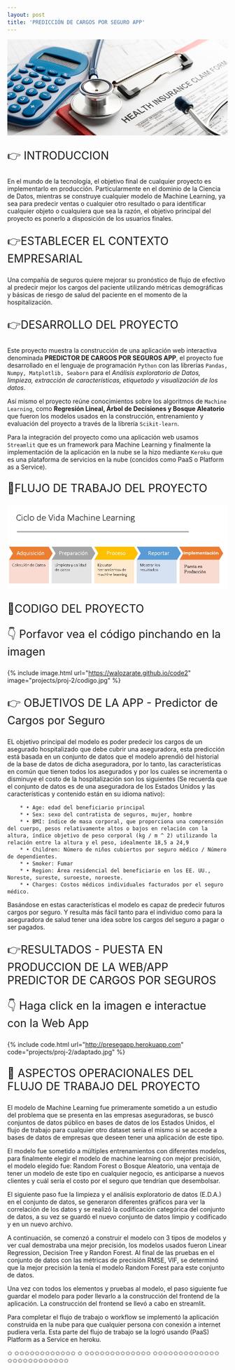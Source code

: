 ```yaml
---
layout: post
title: 'PREDICCIÓN DE CARGOS POR SEGURO APP'
---
```

![Life-Cycle Project ](/assets/img/projects/proj-2/app.jpg "Predictor de Costos por seguro Hospitalario")

<p style="font-size:25px">&#128073; INTRODUCCION</p> 

En el mundo de la tecnología, el objetivo final de cualquier proyecto es implementarlo en producción. Particularmente en el dominio de la Ciencia de Datos, mientras se construye cualquier modelo de Machine Learning, ya sea para predecir ventas o cualquier otro resultado o para identificar cualquier objeto o cualquiera que sea la razón, el objetivo principal del proyecto es ponerlo a disposición de los usuarios finales.

<p style="font-size:25px">&#128073;ESTABLECER EL CONTEXTO EMPRESARIAL</p> 

Una compañía de seguros quiere mejorar su pronóstico de flujo de efectivo al predecir
mejor los cargos del paciente utilizando métricas demográficas y básicas de riesgo de
salud del paciente en el momento de la hospitalización.

<p style="font-size:25px">&#128073;DESARROLLO DEL PROYECTO</p> 

Este proyecto muestra la construcción de una aplicación web interactiva denominada **PREDICTOR DE CARGOS POR SEGUROS APP**, el proyecto fue desarrollado en el lenguaje de programación `Python` con las librerías `Pandas, Numpy, Matplotlib, Seaborn` para el *Análisis exploratorio de Datos, limpieza, extracción de características, etiquetado y visualización de los datos*.

 Así mismo el proyecto reúne conocimientos sobre los algoritmos de `Machine Learning`, como **Regresión Lineal, Árbol de Decisiones y Bosque Aleatorio** que fueron los modelos usados en la construcción, entrenamiento y evaluación del proyecto a través de la librería `Scikit-learn`. 
 
 Para la integración del proyecto como una aplicación web usamos `Streamlit` que es un framework para Machine Learning y finalmente la implementación de la aplicación en la nube se la hizo mediante `Keroku` que es una plataforma de servicios en la nube (concidos como PaaS o Platform as a Service). 

<p style="font-size:25px">&#128170;FLUJO DE TRABAJO DEL PROYECTO</p> 

![Life-Cycle Project ](/assets/img/projects/proj-2/ciclo.jpg "Ciclo de vida Proyecto")

<p style="font-size:25px">&#128170;CODIGO DEL PROYECTO</p> 

<p style="font-size:25px">&#128071; Porfavor vea el código pinchando en la imagen</p> 

{% include image.html url="https://walozarate.github.io/code2" image="projects/proj-2/codigo.jpg" %}

<p style="font-size:25px">&#128073; OBJETIVOS DE LA APP - Predictor de Cargos por Seguro</p> 

EL objetivo principal del modelo es poder predecir los cargos de un asegurado hospitalizado que debe cubrir una aseguradora, esta predicción está basada en un conjunto de datos que el modelo aprendió del historial de la base de datos de dicha aseguradora, por lo tanto, las características en común que tienen todos los asegurados y por los cuales se incrementa o disminuye el costo de la hospitalización son los siguientes (Se recuerda que el conjunto de datos es de una aseguradora de los Estados Unidos y las características y contenido están en su idioma nativo):

        * •	Age: edad del beneficiario principal
        * •	Sex: sexo del contratista de seguros, mujer, hombre
        * •	BMI: índice de masa corporal, que proporciona una comprensión del cuerpo, pesos relativamente altos o bajos en relación con la altura, índice objetivo de peso corporal (kg / m ^ 2) utilizando la relación entre la altura y el peso, idealmente 18,5 a 24,9
        * •	Children: Número de niños cubiertos por seguro médico / Número de dependientes.
        * •	Smoker: Fumar
        * •	Region: Área residencial del beneficiario en los EE. UU., Noreste, sureste, suroeste, noroeste.
        * •	Charges: Costos médicos individuales facturados por el seguro médico.

Basándose en estas características el modelo es capaz de predecir futuros cargos por seguro. 
Y resulta más fácil tanto para el individuo como para la aseguradora de salud tener una idea sobre los cargos del seguro a pagar o ser pagados.

<p style="font-size:25px">&#128073;RESULTADOS - PUESTA EN PRODUCCION DE LA WEB/APP PREDICTOR DE CARGOS POR SEGUROS</p> 

 <p style="font-size:25px">&#128071; Haga click en la imagen e interactue con la Web App </p> 
 
{% include code.html url="http://presegapp.herokuapp.com" code="projects/proj-2/adaptado.jpg" %}


<p style="font-size:25px">&#128640; ASPECTOS OPERACIONALES DEL FLUJO DE TRABAJO DEL PROYECTO</p> 

El modelo de Machine Learning fue primeramente sometido a un estudio del problema que se presenta en las empresas aseguradoras, se buscó conjuntos de datos público en bases de datos de los Estados Unidos, el flujo de trabajo para cualquier otro dataset sería el mismo si se accede a bases de datos de empresas que deseen tener una aplicación de este tipo. 

El modelo fue sometido a múltiples entrenamientos con diferentes modelos, para finalmente elegir el modelo de machine learning con mejor precisión, el modelo elegido fue: Random Forest o Bosque Aleatorio, una ventaja de tener un modelo de este tipo en cualquier negocio, es anticiparse a nuevos clientes y cuál sería el costo por el seguro que tendrían que desembolsar. 

El siguiente paso fue la limpieza y el análisis exploratorio de datos (E.D.A.) en el conjunto de datos, se generaron diferentes gráficos para ver la correlación de los datos y se realizó la codificación categórica del conjunto de datos, a su vez se guardó el nuevo conjunto de datos limpio y codificado y en un nuevo archivo. 

A continuación, se comenzó a construir el modelo con 3 tipos de modelos y ver cual demostraba una mejor precisión, los modelos usados fueron Linear Regression, Decision Tree y Randon Forest. Al final de las pruebas en el conjunto de datos con las métricas de precisión RMSE, VIF, se determinó que la mejor precisión la tenía el modelo Random Forest para este conjunto de datos.

Una vez con todos los elementos y pruebas al modelo, el paso siguiente fue guardar el modelo para poder llevarlo a la construcción del frontend de la aplicación. La construcción del frontend se llevó a cabo en streamlit.

Para completar el flujo de trabajo o workflow se implementó la aplicación construida en la nube para que cualquier persona con conexión a internet pudiera verla. Esta parte del flujo de trabajo se la logró usando (PaaS) Platform as a Service en heroku. 

<span class="icoest4">&#10025;</span>
<span class="icoest4">&#10025;</span><span class="icoest4">&#10025;</span><span class="icoest4">&#10025;</span><span class="icoest4">&#10025;</span><span class="icoest4">&#10025;</span><span class="icoest4">&#10025;</span><span class="icoest4">&#10025;</span><span class="icoest4">&#10025;</span><span class="icoest4">&#10025;</span><span class="icoest4">&#10025;</span><span class="icoest4">&#10025;</span><span class="icoest4">&#10025;</span> <span class="icoest4">&#10025;</span>
<span class="icoest4">&#10025;</span><span class="icoest4">&#10025;</span><span class="icoest4">&#10025;</span><span class="icoest4">&#10025;</span><span class="icoest4">&#10025;</span><span class="icoest4">&#10025;</span><span class="icoest4">&#10025;</span><span class="icoest4">&#10025;</span><span class="icoest4">&#10025;</span><span class="icoest4">&#10025;</span><span class="icoest4">&#10025;</span><span class="icoest4">&#10025;</span><span class="icoest4">&#10025;</span>
<span class="icoest4">&#10025;</span><span class="icoest4">&#10025;</span><span class="icoest4">&#10025;</span><span class="icoest4">&#10025;</span><span class="icoest4">&#10025;</span><span class="icoest4">&#10025;</span><span class="icoest4">&#10025;</span><span class="icoest4">&#10025;</span><span class="icoest4">&#10025;</span><span class="icoest4">&#10025;</span><span class="icoest4">&#10025;</span><span class="icoest4">&#10025;</span><span class="icoest4">&#10025;</span>
<span class="icoest4">&#10025;</span><span class="icoest4">&#10025;</span><span class="icoest4">&#10025;</span><span class="icoest4">&#10025;</span><span class="icoest4">&#10025;</span><span class="icoest4">&#10025;</span><span class="icoest4">&#10025;</span><span class="icoest4">&#10025;</span><span class="icoest4">&#10025;</span><span class="icoest4">&#10025;</span><span class="icoest4">&#10025;</span><span class="icoest4">&#10025;</span>